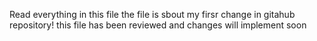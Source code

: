 Read everything in this file
the file is sbout my firsr change in  gitahub repository!
this file has been reviewed and changes will implement soon
